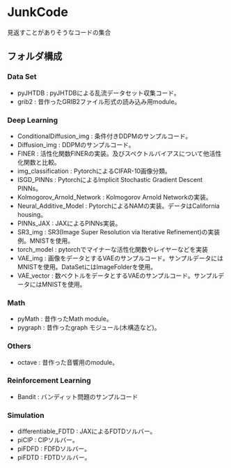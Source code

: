 # JunkCode
見返すことがありそうなコードの集合
## フォルダ構成
### Data Set
* pyJHTDB : pyJHTDBによる乱流データセット収集コード。
* grib2 : 昔作ったGRIB2ファイル形式の読み込み用module。
### Deep Learning
* ConditionalDiffusion_img : 条件付きDDPMのサンプルコード。
* Diffusion_img : DDPMのサンプルコード。
* FINER : 活性化関数FINERの実装。及びスペクトルバイアスについて他活性化関数と比較。
* img_classification : PytorchによるCIFAR-10画像分類。
* ISGD_PINNs : PytorchによるImplicit Stochastic Gradient Descent PINNs。
* Kolmogorov_Arnold_Network : Kolmogorov Arnold Networkの実装。
* Neural_Additive_Model : PytorchによるNAMの実装。データはCalifornia housing。
* PINNs_JAX : JAXによるPINNs実装。
* SR3_img : SR3(Image Super Resolution via Iterative Refinement)の実装例。MNISTを使用。
* torch_model : pytorchでマイナーな活性化関数やレイヤーなどを実装
* VAE_img : 画像をデータとするVAEのサンプルコード。サンプルデータにはMNISTを使用。DataSetにはImageFolderを使用。
* VAE_vector : 数ベクトルをデータとするVAEのサンプルコード。サンプルデータにはMNISTを使用。
### Math
* pyMath : 昔作ったMath module。
* pygraph : 昔作ったgraph モジュール(木構造など)。
### Others
* octave : 昔作った音響用のmodule。
### Reinforcement Learning
* Bandit : バンディット問題のサンプルコード
### Simulation
* differentiable_FDTD : JAXによるFDTDソルバー。
* piCIP : CIPソルバー。
* piFDFD : FDFDソルバー。
* piFDTD : FDTDソルバー。